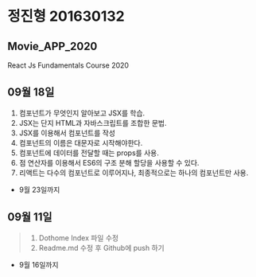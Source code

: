 # 정진형 201630132
## Movie_APP_2020

React Js Fundamentals Course 2020

## 09월 18일
1. 컴포넌트가 무엇인지 알아보고 JSX를 학습.
2. JSX는 단지 HTML과 자바스크립트를 조합한 문법.
3. JSX를 이용해서 컴포넌트를 작성
4. 컴포넌트의 이름은 대문자로 시작해야한다.
5. 컴포넌트에 데이터를 전달할 때는 props를 사용.
6. 점 연산자를 이용해서 ES6의 구조 분해 할당을 사용할 수 있다.
7. 리액트는 다수의 컴포넌트로 이루어지나, 최종적으로는 하나의 컴포넌트만 사용.
* 9월 23일까지

## 09월 11일
>1. Dothome Index 파일 수정
>2. Readme.md 수정 후 Github에 push 하기
* 9월 16일까지